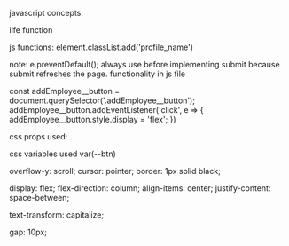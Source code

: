 
javascript concepts:

iife function 

js functions:
element.classList.add('profile_name')

note: e.preventDefault(); always use before implementing submit because submit refreshes the page.
functionality in js file

const addEmployee__button = document.querySelector('.addEmployee__button');
    addEmployee__button.addEventListener('click', e => {
        addEmployee__button.style.display = 'flex';
    })


css props used:

css variables used  var(--btn)

overflow-y: scroll;
cursor: pointer;
border: 1px solid black;

display: flex;
flex-direction: column;
align-items: center;
justify-content: space-between;

text-transform: capitalize;

gap: 10px; 
